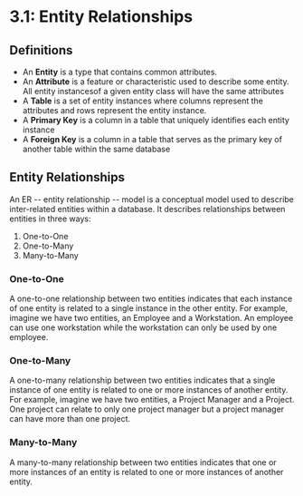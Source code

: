 # 3.1: Entity Relationships

## Definitions
- An **Entity** is a type that contains common attributes.
- An **Attribute** is a feature or characteristic used to describe some entity.
All entity instancesof a given entity class will have the same attributes
- A **Table** is a set of entity instances where columns represent the attributes
and rows represent the entity instance.
- A **Primary Key** is a column in a table that uniquely identifies each entity instance
- A **Foreign Key** is a column in a table that serves as the primary key of another table
within the same database

## Entity Relationships
An ER -- entity relationship -- model is a conceptual model used to describe inter-related
entities within a database. It describes relationships between entities in three
ways:
1. One-to-One
2. One-to-Many
3. Many-to-Many

### One-to-One
A one-to-one relationship between two entities indicates that each instance
of one entity is related to a single instance in the other entity. For example,
imagine we have two entities, an Employee and a Workstation. An employee can use one
workstation while the workstation can only be used by one employee.

### One-to-Many
A one-to-many relationship between two entities indicates that a single instance
of one entity is related to one or more instances of another entity. For example,
imagine we have two entities, a Project Manager and a Project. One project can
relate to only one project manager but a project manager can have more than one
project.

### Many-to-Many
A many-to-many relationship between two entities indicates that one or more instances
of an entity is related to one or more instances of another entity.
